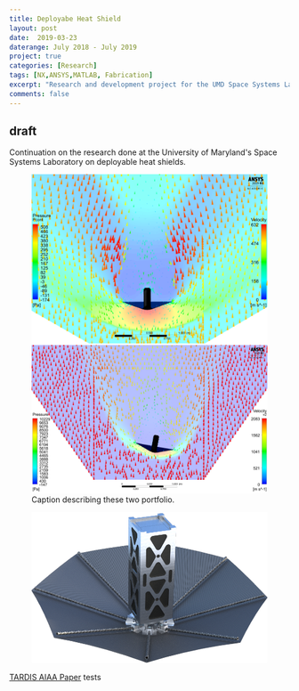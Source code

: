 ```yaml
---
title: Deployabe Heat Shield
layout: post
date:  2019-03-23
daterange: July 2018 - July 2019
project: true
categories: [Research]
tags: [NX,ANSYS,MATLAB, Fabrication]
excerpt: "Research and development project for the UMD Space Systems Lab"
comments: false
---
```

## draft

Continuation on the research done at the University of Maryland's Space Systems Laboratory on deployable heat shields.

<figure class="half">
    <a href="/portfolio/Heat_Shield/00deg.png"><img src="/portfolio/Heat_Shield/00deg.png"></a>
    <a href="/portfolio/Heat_Shield/10deg.png"><img src="/portfolio/Heat_Shield/10deg.png"></a>
    <figcaption>Caption describing these two portfolio.</figcaption>
</figure>

<figure>
	<a href="/portfolio/Heat_Shield/reentry_vehicle.png"><img src = "/portfolio/Heat_Shield/reentry_vehicle.png"></a>
</figure>

[TARDIS AIAA Paper](/portfolio/Heat_Shield/TARDIS_Paper.pdf)
tests

